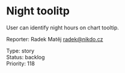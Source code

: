 # Night toolitp

User can identify night hours on chart tooltip.

Reporter: Radek Matěj <radek@nikdo.cz>  

Type: story  
Status: backlog  
Priority: 118
